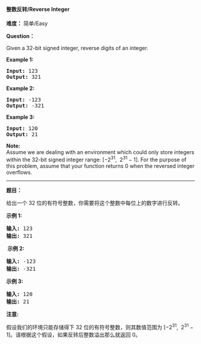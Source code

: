 #### 整数反转/Reverse Integer
**难度：** 简单/Easy

**Question：** 

<p>Given a 32-bit signed integer, reverse digits of an integer.</p>

<p><strong>Example 1:</strong></p>

<pre>
<strong>Input:</strong> 123
<strong>Output:</strong> 321
</pre>

<p><strong>Example 2:</strong></p>

<pre>
<strong>Input:</strong> -123
<strong>Output:</strong> -321
</pre>

<p><strong>Example 3:</strong></p>

<pre>
<strong>Input:</strong> 120
<strong>Output:</strong> 21
</pre>

<p><strong>Note:</strong><br />
Assume we are dealing with an environment which could only store integers within the 32-bit signed integer range: [&minus;2<sup>31</sup>,&nbsp; 2<sup>31&nbsp;</sup>&minus; 1]. For the purpose of this problem, assume that your function returns 0 when the reversed integer overflows.</p>


------

**题目：** 
<p>给出一个 32 位的有符号整数，你需要将这个整数中每位上的数字进行反转。</p>

<p><strong>示例&nbsp;1:</strong></p>

<pre><strong>输入:</strong> 123
<strong>输出:</strong> 321
</pre>

<p><strong>&nbsp;示例 2:</strong></p>

<pre><strong>输入:</strong> -123
<strong>输出:</strong> -321
</pre>

<p><strong>示例 3:</strong></p>

<pre><strong>输入:</strong> 120
<strong>输出:</strong> 21
</pre>

<p><strong>注意:</strong></p>

<p>假设我们的环境只能存储得下 32 位的有符号整数，则其数值范围为&nbsp;[&minus;2<sup>31</sup>,&nbsp; 2<sup>31&nbsp;</sup>&minus; 1]。请根据这个假设，如果反转后整数溢出那么就返回 0。</p>

